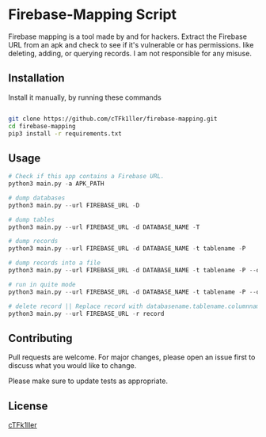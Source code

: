 # Firebase-Mapping Script

Firebase mapping is a tool made by and for hackers. Extract the Firebase URL from an apk and check to see if it's vulnerable or has permissions. like deleting, adding, or querying records. I am not responsible for any misuse.

## Installation
Install it manually, by running these commands 

```bash

git clone https://github.com/cTFk1ller/firebase-mapping.git
cd firebase-mapping
pip3 install -r requirements.txt


```

## Usage

```python
# Check if this app contains a Firebase URL. 
python3 main.py -a APK_PATH 

# dump databases 
python3 main.py --url FIREBASE_URL -D 

# dump tables 
python3 main.py --url FIREBASE_URL -d DATABASE_NAME -T  

# dump records 
python3 main.py --url FIREBASE_URL -d DATABASE_NAME -t tablename -P 

# dump records into a file 
python3 main.py --url FIREBASE_URL -d DATABASE_NAME -t tablename -P --output FILENAME

# run in quite mode 
python3 main.py --url FIREBASE_URL -d DATABASE_NAME -t tablename -P --output FILENAME -q

# delete record || Replace record with databasename.tablename.columnname.rowdata....etc
python3 main.py --url FIREBASE_URL -r record 

```

## Contributing

Pull requests are welcome. For major changes, please open an issue first
to discuss what you would like to change.

Please make sure to update tests as appropriate.

## License

[cTFk1ller](https://github.com/cTFk1ller)
